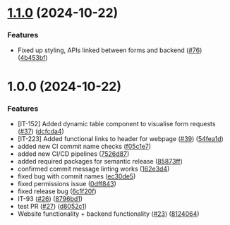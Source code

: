 # [1.1.0](https://github.com/cinqueh/langwarrin-community-centre/compare/v1.0.0...v1.1.0) (2024-10-22)


### Features

* Fixed up styling, APIs linked between forms and backend ([#76](https://github.com/cinqueh/langwarrin-community-centre/issues/76)) ([4b453bf](https://github.com/cinqueh/langwarrin-community-centre/commit/4b453bfcc0583b675ec9ee97ace76618f4253198))

# 1.0.0 (2024-10-22)


### Features

* [IT-152] Added dynamic table component to visualise form requests ([#37](https://github.com/cinqueh/langwarrin-community-centre/issues/37)) ([dcfcda4](https://github.com/cinqueh/langwarrin-community-centre/commit/dcfcda4ca664c527df40f1ad75010f210cbac93a))
* [IT-223] Added functional links to header for webpage ([#39](https://github.com/cinqueh/langwarrin-community-centre/issues/39)) ([54fea1d](https://github.com/cinqueh/langwarrin-community-centre/commit/54fea1dfff675d4f986d73a35a5dcebadf4a1ee2))
* added new CI commit name checks ([f05c1e7](https://github.com/cinqueh/langwarrin-community-centre/commit/f05c1e7ae9f16cd3edee612f84f3dceec17fb4fe))
* added new CI/CD pipelines ([7526d87](https://github.com/cinqueh/langwarrin-community-centre/commit/7526d8779e279d93b1111d437cd323b8d28796d9))
* added required packages for semantic release ([85873ff](https://github.com/cinqueh/langwarrin-community-centre/commit/85873ffec3b8a0bfb4e068c88308e9ac5c4817b6))
* confirmed commit message linting works ([162e3d4](https://github.com/cinqueh/langwarrin-community-centre/commit/162e3d43bba721a9508d83ddcf6c56b14e207489))
* fixed bug with commit names ([ec30de5](https://github.com/cinqueh/langwarrin-community-centre/commit/ec30de55627d73a95daaeb389543ea0b2058f20f))
* fixed permissions issue ([0dff843](https://github.com/cinqueh/langwarrin-community-centre/commit/0dff843a5329c15be50f013c5e67aa2d82b624af))
* fixed release bug ([6c1f20f](https://github.com/cinqueh/langwarrin-community-centre/commit/6c1f20f50c000a57c2e3858a8d80735ef8dfbb73))
* IT-93 ([#26](https://github.com/cinqueh/langwarrin-community-centre/issues/26)) ([8796bd1](https://github.com/cinqueh/langwarrin-community-centre/commit/8796bd13d4cc7be75d8fdd2f6d5302ab389b634e))
* test PR ([#27](https://github.com/cinqueh/langwarrin-community-centre/issues/27)) ([d8052c1](https://github.com/cinqueh/langwarrin-community-centre/commit/d8052c103e53998f3ec53150bbcbce052c918523))
* Website functionality + backend functionality ([#23](https://github.com/cinqueh/langwarrin-community-centre/issues/23)) ([8124064](https://github.com/cinqueh/langwarrin-community-centre/commit/8124064db3626091da6f3a60e4bc1360747f0d53))

